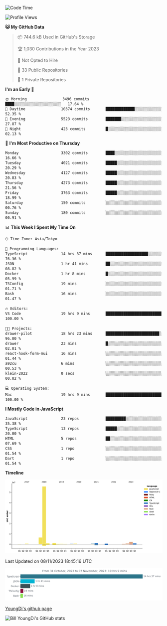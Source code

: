<!--START_SECTION:waka-->
![Code Time](http://img.shields.io/badge/Code%20Time-142%20hrs%2040%20mins-blue)

![Profile Views](http://img.shields.io/badge/Profile%20Views-0-blue)

**🐱 My GitHub Data** 

> 📦 744.6 kB Used in GitHub's Storage 
 > 
> 🏆 1,030 Contributions in the Year 2023
 > 
> 🚫 Not Opted to Hire
 > 
> 📜 33 Public Repositories 
 > 
> 🔑 1 Private Repositories 
 > 
**I'm an Early 🐤** 

```text
🌞 Morning                3496 commits        ████░░░░░░░░░░░░░░░░░░░░░   17.64 % 
🌆 Daytime                10374 commits       █████████████░░░░░░░░░░░░   52.35 % 
🌃 Evening                5523 commits        ███████░░░░░░░░░░░░░░░░░░   27.87 % 
🌙 Night                  423 commits         █░░░░░░░░░░░░░░░░░░░░░░░░   02.13 % 
```
📅 **I'm Most Productive on Thursday** 

```text
Monday                   3302 commits        ████░░░░░░░░░░░░░░░░░░░░░   16.66 % 
Tuesday                  4021 commits        █████░░░░░░░░░░░░░░░░░░░░   20.29 % 
Wednesday                4127 commits        █████░░░░░░░░░░░░░░░░░░░░   20.83 % 
Thursday                 4273 commits        █████░░░░░░░░░░░░░░░░░░░░   21.56 % 
Friday                   3763 commits        █████░░░░░░░░░░░░░░░░░░░░   18.99 % 
Saturday                 150 commits         ░░░░░░░░░░░░░░░░░░░░░░░░░   00.76 % 
Sunday                   180 commits         ░░░░░░░░░░░░░░░░░░░░░░░░░   00.91 % 
```


📊 **This Week I Spent My Time On** 

```text
🕑︎ Time Zone: Asia/Tokyo

💬 Programming Languages: 
TypeScript               14 hrs 37 mins      ███████████████████░░░░░░   76.36 % 
JSON                     1 hr 41 mins        ██░░░░░░░░░░░░░░░░░░░░░░░   08.82 % 
Docker                   1 hr 8 mins         █░░░░░░░░░░░░░░░░░░░░░░░░   05.99 % 
TSConfig                 19 mins             ░░░░░░░░░░░░░░░░░░░░░░░░░   01.71 % 
Bash                     16 mins             ░░░░░░░░░░░░░░░░░░░░░░░░░   01.47 % 

🔥 Editors: 
VS Code                  19 hrs 9 mins       █████████████████████████   100.00 % 

🐱‍💻 Projects: 
drawer-pilot             18 hrs 23 mins      ████████████████████████░   96.00 % 
drawer                   23 mins             █░░░░░░░░░░░░░░░░░░░░░░░░   02.01 % 
react-hook-form-mui      16 mins             ░░░░░░░░░░░░░░░░░░░░░░░░░   01.44 % 
a92cu                    6 mins              ░░░░░░░░░░░░░░░░░░░░░░░░░   00.53 % 
klein-2022               0 secs              ░░░░░░░░░░░░░░░░░░░░░░░░░   00.02 % 

💻 Operating System: 
Mac                      19 hrs 9 mins       █████████████████████████   100.00 % 
```

**I Mostly Code in JavaScript** 

```text
JavaScript               23 repos            █████████░░░░░░░░░░░░░░░░   35.38 % 
TypeScript               13 repos            █████░░░░░░░░░░░░░░░░░░░░   20.00 % 
HTML                     5 repos             ██░░░░░░░░░░░░░░░░░░░░░░░   07.69 % 
CSS                      1 repo              ░░░░░░░░░░░░░░░░░░░░░░░░░   01.54 % 
Dart                     1 repo              ░░░░░░░░░░░░░░░░░░░░░░░░░   01.54 % 
```



**Timeline**

![Lines of Code chart](https://raw.githubusercontent.com/Youngdi/Youngdi/master/assets/bar_graph.png)


 Last Updated on 08/11/2023 18:45:16 UTC
<!--END_SECTION:waka-->

![wakatime](./images/stat.svg)

[YoungDi's github page](https://youngdi.github.io)

![Bill YoungDi's GitHub stats](https://github-readme-stats.vercel.app/api?username=youngdi&count_private=true&show_icons=true)
